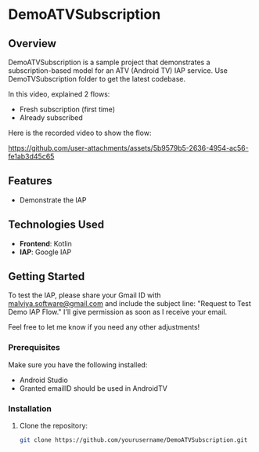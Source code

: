 # DemoATVSubscription

## Overview

DemoATVSubscription is a sample project that demonstrates a subscription-based model for an ATV (Android TV) IAP service. 
Use DemoTVSubscription folder to get the latest codebase.

In this video, explained 2 flows:
- Fresh subscription (first time)
- Already subscribed 

Here is the recorded video to show the flow:


https://github.com/user-attachments/assets/5b9579b5-2636-4954-ac56-fe1ab3d45c65


## Features

- Demonstrate the IAP 


## Technologies Used

- **Frontend**: Kotlin
- **IAP**: Google IAP


## Getting Started
To test the IAP, please share your Gmail ID with malviya.software@gmail.com and include the subject line: "Request to Test Demo IAP Flow." 
I'll give permission as soon as I receive your email.

Feel free to let me know if you need any other adjustments!

### Prerequisites

Make sure you have the following installed:

- Android Studio
- Granted emailID should be used in AndroidTV


### Installation

1. Clone the repository:

   ```bash
   git clone https://github.com/yourusername/DemoATVSubscription.git
